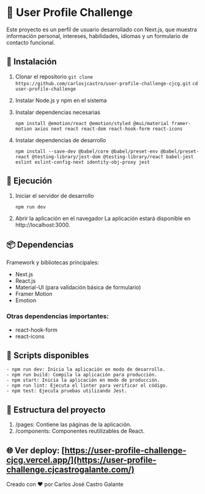# 🌟 User Profile Challenge
Este proyecto es un perfil de usuario desarrollado con Next.js, que muestra información personal, intereses, habilidades, idiomas y un formulario de contacto funcional.

## 🚀 Instalación
1. Clonar el repositorio
```git clone https://github.com/carlosjcastro/user-profile-challenge-cjcg.git```
```cd user-profile-challenge ```

3. Instalar Node.js y npm en el sistema
   
4. Instalar dependencias necesarias
   ```
   npm install @emotion/react @emotion/styled @mui/material framer-motion axios next react react-dom react-hook-form react-icons

6. Instalar dependencias de desarrollo
   ```
   npm install --save-dev @babel/core @babel/preset-env @babel/preset-react @testing-library/jest-dom @testing-library/react babel-jest eslint eslint-config-next identity-obj-proxy jest

## 🏃 Ejecución

1. Iniciar el servidor de desarrollo
   ```
   npm run dev
   
3. Abrir la aplicación en el navegador
   La aplicación estará disponible en http://localhost:3000.

## 📦 Dependencias
Framework y bibliotecas principales:

- Next.js
- React.js
- Material-UI (para validación básica de formulario)
- Framer Motion
- Emotion

### Otras dependencias importantes:

- react-hook-form
- react-icons


## 📜 Scripts disponibles
```
- npm run dev: Inicia la aplicación en modo de desarrollo.
- npm run build: Compila la aplicación para producción.
- npm start: Inicia la aplicación en modo de producción.
- npm run lint: Ejecuta el linter para verificar el código.
- npm test: Ejecuta pruebas utilizando Jest.
```
## 📂 Estructura del proyecto
1. /pages: Contiene las páginas de la aplicación.
2. /components: Componentes reutilizables de React.

## 🌐 Ver deploy: [https://user-profile-challenge-cjcg.vercel.app/](https://user-profile-challenge.cjcastrogalante.com/)

Creado con ♥ por Carlos José Castro Galante
